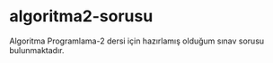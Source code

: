 # algoritma2-sorusu
Algoritma Programlama-2 dersi için hazırlamış olduğum sınav sorusu bulunmaktadır.
